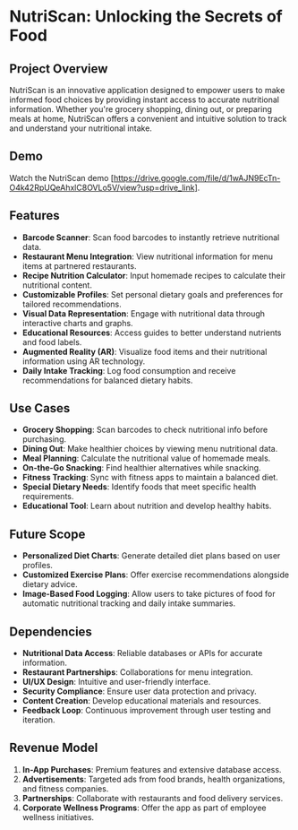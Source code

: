 # NutriScan: Unlocking the Secrets of Food

## Project Overview
NutriScan is an innovative application designed to empower users to make informed food choices by providing instant access to accurate nutritional information. Whether you're grocery shopping, dining out, or preparing meals at home, NutriScan offers a convenient and intuitive solution to track and understand your nutritional intake.

## Demo
Watch the NutriScan demo [https://drive.google.com/file/d/1wAJN9EcTn-O4k42RpUQeAhxlC8OVLo5V/view?usp=drive_link].

## Features
- **Barcode Scanner**: Scan food barcodes to instantly retrieve nutritional data.
- **Restaurant Menu Integration**: View nutritional information for menu items at partnered restaurants.
- **Recipe Nutrition Calculator**: Input homemade recipes to calculate their nutritional content.
- **Customizable Profiles**: Set personal dietary goals and preferences for tailored recommendations.
- **Visual Data Representation**: Engage with nutritional data through interactive charts and graphs.
- **Educational Resources**: Access guides to better understand nutrients and food labels.
- **Augmented Reality (AR)**: Visualize food items and their nutritional information using AR technology.
- **Daily Intake Tracking**: Log food consumption and receive recommendations for balanced dietary habits.

## Use Cases
- **Grocery Shopping**: Scan barcodes to check nutritional info before purchasing.
- **Dining Out**: Make healthier choices by viewing menu nutritional data.
- **Meal Planning**: Calculate the nutritional value of homemade meals.
- **On-the-Go Snacking**: Find healthier alternatives while snacking.
- **Fitness Tracking**: Sync with fitness apps to maintain a balanced diet.
- **Special Dietary Needs**: Identify foods that meet specific health requirements.
- **Educational Tool**: Learn about nutrition and develop healthy habits.

## Future Scope
- **Personalized Diet Charts**: Generate detailed diet plans based on user profiles.
- **Customized Exercise Plans**: Offer exercise recommendations alongside dietary advice.
- **Image-Based Food Logging**: Allow users to take pictures of food for automatic nutritional tracking and daily intake summaries.

## Dependencies
- **Nutritional Data Access**: Reliable databases or APIs for accurate information.
- **Restaurant Partnerships**: Collaborations for menu integration.
- **UI/UX Design**: Intuitive and user-friendly interface.
- **Security Compliance**: Ensure user data protection and privacy.
- **Content Creation**: Develop educational materials and resources.
- **Feedback Loop**: Continuous improvement through user testing and iteration.

## Revenue Model
1. **In-App Purchases**: Premium features and extensive database access.
2. **Advertisements**: Targeted ads from food brands, health organizations, and fitness companies.
3. **Partnerships**: Collaborate with restaurants and food delivery services.
4. **Corporate Wellness Programs**: Offer the app as part of employee wellness initiatives.



